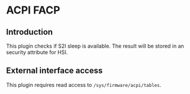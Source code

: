 ACPI FACP
=========

Introduction
------------

This plugin checks if S2I sleep is available. The result will be stored in an
security attribute for HSI.

External interface access
-------------------------
This plugin requires read access to `/sys/firmware/acpi/tables`.
